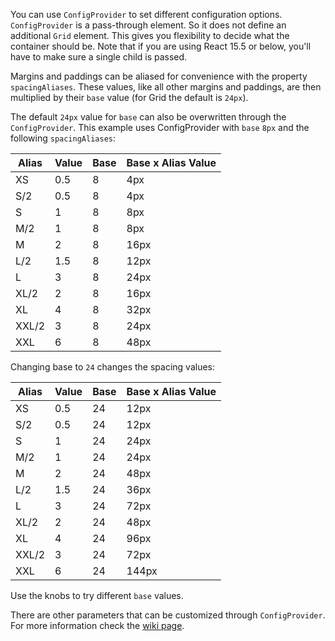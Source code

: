 You can use `ConfigProvider` to set different configuration options. `ConfigProvider` is a pass-through element. So it does not define an additional `Grid` element. This gives you flexibility to decide what the container should be. Note that if you are using React 15.5 or below, you'll have to make sure a single child is passed.

Margins and paddings can be aliased for convenience with the property `spacingAliases`. These values, like all other margins and paddings, are then multiplied by their `base` value (for Grid the default is `24px`).

The default `24px` value for `base` can also be overwritten through the `ConfigProvider`. This example uses ConfigProvider with `base` `8px` and the following `spacingAliases`:

| Alias | Value | Base | Base x Alias Value |
| ----- | ----- | ---- | ------------------ |
| XS    | 0.5   | 8    | 4px                |
| S/2   | 0.5   | 8    | 4px                |
| S     | 1     | 8    | 8px                |
| M/2   | 1     | 8    | 8px                |
| M     | 2     | 8    | 16px               |
| L/2   | 1.5   | 8    | 12px               |
| L     | 3     | 8    | 24px               |
| XL/2  | 2     | 8    | 16px               |
| XL    | 4     | 8    | 32px               |
| XXL/2 | 3     | 8    | 24px               |
| XXL   | 6     | 8    | 48px               |

Changing base to `24` changes the spacing values:

| Alias | Value | Base | Base x Alias Value |
| ----- | ----- | ---- | ------------------ |
| XS    | 0.5   | 24   | 12px               |
| S/2   | 0.5   | 24   | 12px               |
| S     | 1     | 24   | 24px               |
| M/2   | 1     | 24   | 24px               |
| M     | 2     | 24   | 48px               |
| L/2   | 1.5   | 24   | 36px               |
| L     | 3     | 24   | 72px               |
| XL/2  | 2     | 24   | 48px               |
| XL    | 4     | 24   | 96px               |
| XXL/2 | 3     | 24   | 72px               |
| XXL   | 6     | 24   | 144px              |

Use the knobs to try different `base` values.

There are other parameters that can be customized through `ConfigProvider`. For more information check the [wiki page](https://github.com/gymnastjs/gymnast/wiki/ConfigProvider).
